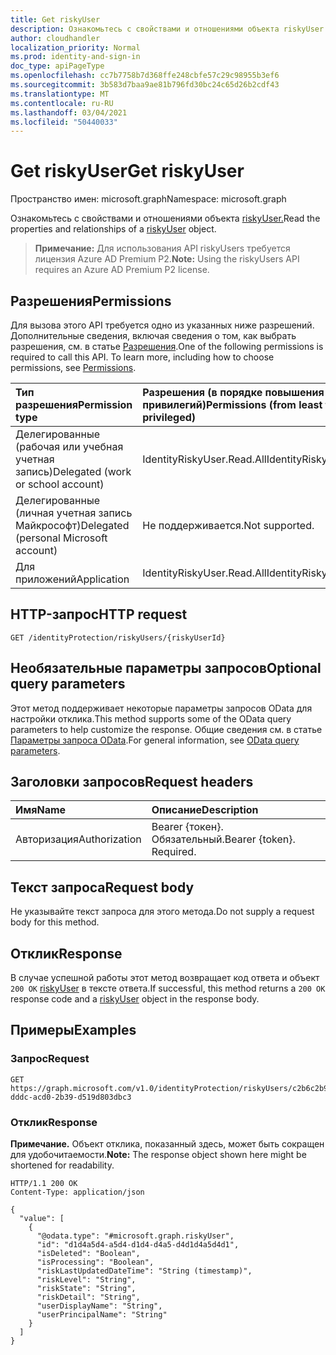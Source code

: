 ```yaml
---
title: Get riskyUser
description: Ознакомьтесь с свойствами и отношениями объекта riskyUser.
author: cloudhandler
localization_priority: Normal
ms.prod: identity-and-sign-in
doc_type: apiPageType
ms.openlocfilehash: cc7b7758b7d368ffe248cbfe57c29c98955b3ef6
ms.sourcegitcommit: 3b583d7baa9ae81b796fd30bc24c65d26b2cdf43
ms.translationtype: MT
ms.contentlocale: ru-RU
ms.lasthandoff: 03/04/2021
ms.locfileid: "50440033"
---
```

# <a name="get-riskyuser"></a><span data-ttu-id="32257-103">Get riskyUser</span><span class="sxs-lookup"><span data-stu-id="32257-103">Get riskyUser</span></span>
<span data-ttu-id="32257-104">Пространство имен: microsoft.graph</span><span class="sxs-lookup"><span data-stu-id="32257-104">Namespace: microsoft.graph</span></span>

<span data-ttu-id="32257-105">Ознакомьтесь с свойствами и отношениями объекта [riskyUser.](../resources/riskyuser.md)</span><span class="sxs-lookup"><span data-stu-id="32257-105">Read the properties and relationships of a [riskyUser](../resources/riskyuser.md) object.</span></span>

><span data-ttu-id="32257-106">**Примечание:** Для использования API riskyUsers требуется лицензия Azure AD Premium P2.</span><span class="sxs-lookup"><span data-stu-id="32257-106">**Note:** Using the riskyUsers API requires an Azure AD Premium P2 license.</span></span>

## <a name="permissions"></a><span data-ttu-id="32257-107">Разрешения</span><span class="sxs-lookup"><span data-stu-id="32257-107">Permissions</span></span>
<span data-ttu-id="32257-p101">Для вызова этого API требуется одно из указанных ниже разрешений. Дополнительные сведения, включая сведения о том, как выбрать разрешения, см. в статье [Разрешения](/graph/permissions_reference).</span><span class="sxs-lookup"><span data-stu-id="32257-p101">One of the following permissions is required to call this API. To learn more, including how to choose permissions, see [Permissions](/graph/permissions_reference).</span></span>

|<span data-ttu-id="32257-110">Тип разрешения</span><span class="sxs-lookup"><span data-stu-id="32257-110">Permission type</span></span>      | <span data-ttu-id="32257-111">Разрешения (в порядке повышения привилегий)</span><span class="sxs-lookup"><span data-stu-id="32257-111">Permissions (from least to most privileged)</span></span>              |
|:--------------------|:---------------------------------------------------------|
|<span data-ttu-id="32257-112">Делегированные (рабочая или учебная учетная запись)</span><span class="sxs-lookup"><span data-stu-id="32257-112">Delegated (work or school account)</span></span> | <span data-ttu-id="32257-113">IdentityRiskyUser.Read.All</span><span class="sxs-lookup"><span data-stu-id="32257-113">IdentityRiskyUser.Read.All</span></span>    |
|<span data-ttu-id="32257-114">Делегированные (личная учетная запись Майкрософт)</span><span class="sxs-lookup"><span data-stu-id="32257-114">Delegated (personal Microsoft account)</span></span> | <span data-ttu-id="32257-115">Не поддерживается.</span><span class="sxs-lookup"><span data-stu-id="32257-115">Not supported.</span></span>    |
|<span data-ttu-id="32257-116">Для приложений</span><span class="sxs-lookup"><span data-stu-id="32257-116">Application</span></span> | <span data-ttu-id="32257-117">IdentityRiskyUser.Read.All</span><span class="sxs-lookup"><span data-stu-id="32257-117">IdentityRiskyUser.Read.All</span></span> |

## <a name="http-request"></a><span data-ttu-id="32257-118">HTTP-запрос</span><span class="sxs-lookup"><span data-stu-id="32257-118">HTTP request</span></span>

<!-- {
  "blockType": "ignored"
}
-->
``` http
GET /identityProtection/riskyUsers/{riskyUserId}
```

## <a name="optional-query-parameters"></a><span data-ttu-id="32257-119">Необязательные параметры запросов</span><span class="sxs-lookup"><span data-stu-id="32257-119">Optional query parameters</span></span>
<span data-ttu-id="32257-120">Этот метод поддерживает некоторые параметры запросов OData для настройки отклика.</span><span class="sxs-lookup"><span data-stu-id="32257-120">This method supports some of the OData query parameters to help customize the response.</span></span> <span data-ttu-id="32257-121">Общие сведения см. в статье [Параметры запроса OData](/graph/query-parameters).</span><span class="sxs-lookup"><span data-stu-id="32257-121">For general information, see [OData query parameters](/graph/query-parameters).</span></span>

## <a name="request-headers"></a><span data-ttu-id="32257-122">Заголовки запросов</span><span class="sxs-lookup"><span data-stu-id="32257-122">Request headers</span></span>
|<span data-ttu-id="32257-123">Имя</span><span class="sxs-lookup"><span data-stu-id="32257-123">Name</span></span>|<span data-ttu-id="32257-124">Описание</span><span class="sxs-lookup"><span data-stu-id="32257-124">Description</span></span>|
|:---|:---|
|<span data-ttu-id="32257-125">Авторизация</span><span class="sxs-lookup"><span data-stu-id="32257-125">Authorization</span></span>|<span data-ttu-id="32257-p103">Bearer {токен}. Обязательный.</span><span class="sxs-lookup"><span data-stu-id="32257-p103">Bearer {token}. Required.</span></span>|

## <a name="request-body"></a><span data-ttu-id="32257-128">Текст запроса</span><span class="sxs-lookup"><span data-stu-id="32257-128">Request body</span></span>
<span data-ttu-id="32257-129">Не указывайте текст запроса для этого метода.</span><span class="sxs-lookup"><span data-stu-id="32257-129">Do not supply a request body for this method.</span></span>

## <a name="response"></a><span data-ttu-id="32257-130">Отклик</span><span class="sxs-lookup"><span data-stu-id="32257-130">Response</span></span>

<span data-ttu-id="32257-131">В случае успешной работы этот метод возвращает код ответа и объект `200 OK` [riskyUser](../resources/riskyuser.md) в тексте ответа.</span><span class="sxs-lookup"><span data-stu-id="32257-131">If successful, this method returns a `200 OK` response code and a [riskyUser](../resources/riskyuser.md) object in the response body.</span></span>

## <a name="examples"></a><span data-ttu-id="32257-132">Примеры</span><span class="sxs-lookup"><span data-stu-id="32257-132">Examples</span></span>

### <a name="request"></a><span data-ttu-id="32257-133">Запрос</span><span class="sxs-lookup"><span data-stu-id="32257-133">Request</span></span>
<!-- {
  "blockType": "request",
  "name": "get_riskyuser"
}
-->
``` http
GET https://graph.microsoft.com/v1.0/identityProtection/riskyUsers/c2b6c2b9-dddc-acd0-2b39-d519d803dbc3
```


### <a name="response"></a><span data-ttu-id="32257-134">Отклик</span><span class="sxs-lookup"><span data-stu-id="32257-134">Response</span></span>
<span data-ttu-id="32257-135">**Примечание.** Объект отклика, показанный здесь, может быть сокращен для удобочитаемости.</span><span class="sxs-lookup"><span data-stu-id="32257-135">**Note:** The response object shown here might be shortened for readability.</span></span>
<!-- {
  "blockType": "response",
  "truncated": true,
  "@odata.type": "microsoft.graph.riskyUser"
}
-->
``` http
HTTP/1.1 200 OK
Content-Type: application/json

{
  "value": [
    {
      "@odata.type": "#microsoft.graph.riskyUser",
      "id": "d1d4a5d4-a5d4-d1d4-d4a5-d4d1d4a5d4d1",
      "isDeleted": "Boolean",
      "isProcessing": "Boolean",
      "riskLastUpdatedDateTime": "String (timestamp)",
      "riskLevel": "String",
      "riskState": "String",
      "riskDetail": "String",
      "userDisplayName": "String",
      "userPrincipalName": "String"
    }
  ]
}
```


